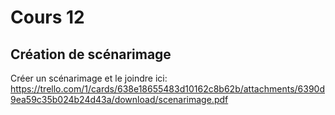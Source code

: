 # Cours 12
## Création de scénarimage
Créer un scénarimage et le joindre ici: 
https://trello.com/1/cards/638e18655483d10162c8b62b/attachments/6390d9ea59c35b024b24d43a/download/scenarimage.pdf

